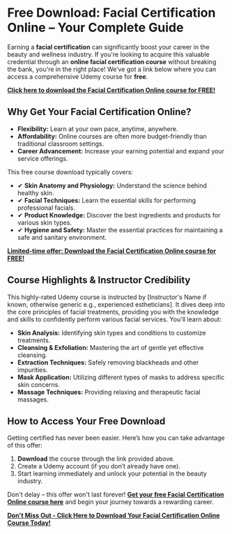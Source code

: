 # Free Download: Facial Certification Online – Your Complete Guide

Earning a **facial certification** can significantly boost your career in the beauty and wellness industry. If you're looking to acquire this valuable credential through an **online facial certification course** without breaking the bank, you're in the right place! We’ve got a link below where you can access a comprehensive Udemy course for **free**.

[**Click here to download the Facial Certification Online course for FREE!**](https://udemywork.com/facial-certification-online)

## Why Get Your Facial Certification Online?

*   **Flexibility:** Learn at your own pace, anytime, anywhere.
*   **Affordability:** Online courses are often more budget-friendly than traditional classroom settings.
*   **Career Advancement:** Increase your earning potential and expand your service offerings.

This free course download typically covers:

*   ✔ **Skin Anatomy and Physiology:** Understand the science behind healthy skin.
*   ✔ **Facial Techniques:** Learn the essential skills for performing professional facials.
*   ✔ **Product Knowledge:** Discover the best ingredients and products for various skin types.
*   ✔ **Hygiene and Safety:** Master the essential practices for maintaining a safe and sanitary environment.

[**Limited-time offer: Download the Facial Certification Online course for FREE!**](https://udemywork.com/facial-certification-online)

## Course Highlights & Instructor Credibility

This highly-rated Udemy course is instructed by [Instructor's Name if known, otherwise generic e.g., experienced estheticians]. It dives deep into the core principles of facial treatments, providing you with the knowledge and skills to confidently perform various facial services. You'll learn about:

*   **Skin Analysis:** Identifying skin types and conditions to customize treatments.
*   **Cleansing & Exfoliation:** Mastering the art of gentle yet effective cleansing.
*   **Extraction Techniques:** Safely removing blackheads and other impurities.
*   **Mask Application:** Utilizing different types of masks to address specific skin concerns.
*   **Massage Techniques:** Providing relaxing and therapeutic facial massages.

## How to Access Your Free Download

Getting certified has never been easier. Here’s how you can take advantage of this offer:

1.  **Download** the course through the link provided above.
2.  Create a Udemy account (if you don’t already have one).
3.  Start learning immediately and unlock your potential in the beauty industry.

Don't delay – this offer won't last forever! **[Get your free Facial Certification Online course here](https://udemywork.com/facial-certification-online)** and begin your journey towards a rewarding career.

[**Don't Miss Out - Click Here to Download Your Facial Certification Online Course Today!**](https://udemywork.com/facial-certification-online)
